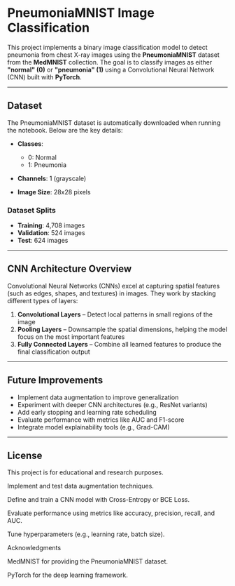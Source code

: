 # PneumoniaMNIST Image Classification

This project implements a binary image classification model to detect pneumonia from chest X-ray images using the **PneumoniaMNIST** dataset from the **MedMNIST** collection. The goal is to classify images as either **"normal" (0)** or **"pneumonia" (1)** using a Convolutional Neural Network (CNN) built with **PyTorch**.

---

## Dataset

The PneumoniaMNIST dataset is automatically downloaded when running the notebook. Below are the key details:

- **Classes**:  
  - 0: Normal  
  - 1: Pneumonia

- **Channels**: 1 (grayscale)  
- **Image Size**: 28x28 pixels

### Dataset Splits

- **Training**: 4,708 images  
- **Validation**: 524 images  
- **Test**: 624 images

---

## CNN Architecture Overview

Convolutional Neural Networks (CNNs) excel at capturing spatial features (such as edges, shapes, and textures) in images. They work by stacking different types of layers:

1. **Convolutional Layers** – Detect local patterns in small regions of the image  
2. **Pooling Layers** – Downsample the spatial dimensions, helping the model focus on the most important features  
3. **Fully Connected Layers** – Combine all learned features to produce the final classification output

---

## Future Improvements

- Implement data augmentation to improve generalization  
- Experiment with deeper CNN architectures (e.g., ResNet variants)  
- Add early stopping and learning rate scheduling  
- Evaluate performance with metrics like AUC and F1-score  
- Integrate model explainability tools (e.g., Grad-CAM)  

---

## License

This project is for educational and research purposes.






Implement and test data augmentation techniques.



Define and train a CNN model with Cross-Entropy or BCE Loss.



Evaluate performance using metrics like accuracy, precision, recall, and AUC.



Tune hyperparameters (e.g., learning rate, batch size).

Acknowledgments





MedMNIST for providing the PneumoniaMNIST dataset.



PyTorch for the deep learning framework.
